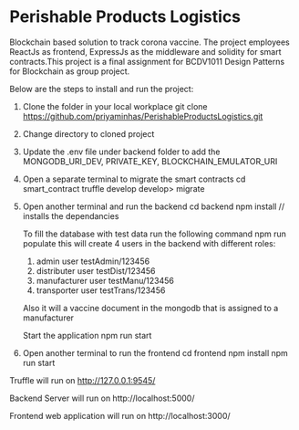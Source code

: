 # Perishable Products Logistics

Blockchain based solution to track corona vaccine. The project employees ReactJs as frontend, ExpressJs as the middleware and solidity for smart contracts.This project is a final assignment for BCDV1011 Design Patterns for Blockchain as group project.

Below are the steps to install and run the project:
1. Clone the folder in your local workplace 
git clone https://github.com/priyaminhas/PerishableProductsLogistics.git
2. Change directory to cloned project
3. Update the .env file under backend folder to add the MONGODB_URI_DEV, PRIVATE_KEY, BLOCKCHAIN_EMULATOR_URI
4. Open a separate terminal to migrate the smart contracts
  cd smart_contract
  truffle develop
  develop> migrate
5. Open another terminal and run the backend
    cd backend
    npm install // installs the dependancies 
    
    To fill the database with test data run the following command
    npm run populate
    this will create 4 users in the backend with different roles:
    1. admin user testAdmin/123456
    2. distributer user testDist/123456
    3. manufacturer user testManu/123456
    4. transporter user testTrans/123456
    
    Also it will a vaccine document in the mongodb that is assigned to a manufacturer
    
    Start the application
    npm run start
 6. Open another terminal to run the frontend
    cd frontend
    npm install
    npm run start
    
Truffle will run on http://127.0.0.1:9545/

Backend Server will run on http://localhost:5000/

Frontend web application will run on http://localhost:3000/
    
  
